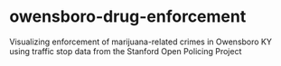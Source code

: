 # owensboro-drug-enforcement
Visualizing enforcement of marijuana-related crimes in Owensboro KY using traffic stop data from the Stanford Open Policing Project 
